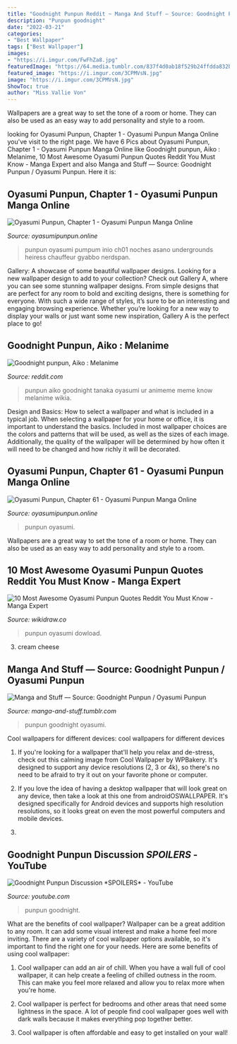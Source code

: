 ```yaml
---
title: "Goodnight Punpun Reddit ~ Manga And Stuff — Source: Goodnight Punpun / Oyasumi Punpun"
description: "Punpun goodnight"
date: "2022-03-21"
categories:
- "Best Wallpaper"
tags: ["Best Wallpaper"]
images:
- "https://i.imgur.com/FwFhZa8.jpg"
featuredImage: "https://64.media.tumblr.com/837f4d0ab18f529b24ffdda832beda57/tumblr_pbbu9jDDRi1w3yzuso1_1280.jpg"
featured_image: "https://i.imgur.com/3CPMVsN.jpg"
image: "https://i.imgur.com/3CPMVsN.jpg"
ShowToc: true
author: "Miss Vallie Von"
---
```



Wallpapers are a great way to set the tone of a room or home. They can also be used as an easy way to add personality and style to a room.

	

		
looking for Oyasumi Punpun, Chapter 1 - Oyasumi Punpun Manga Online you've visit to the right page. We have 6 Pics about Oyasumi Punpun, Chapter 1 - Oyasumi Punpun Manga Online like Goodnight punpun, Aiko : Melanime, 10 Most Awesome Oyasumi Punpun Quotes Reddit You Must Know - Manga Expert and also Manga and Stuff — Source: Goodnight Punpun / Oyasumi Punpun. Here it is:
		
    
## Oyasumi Punpun, Chapter 1 - Oyasumi Punpun Manga Online

<img loading=lazy src="https://i.imgur.com/cSjU3Ec.jpg" onerror="this.onerror=null;this.src='https://tse4.mm.bing.net/th?id=OIP.SVr2WKT_p7wyu-eSXEhwtAHaL1&amp;pid=15.1';" alt="Oyasumi Punpun, Chapter 1 - Oyasumi Punpun Manga Online">

_Source: oyasumipunpun.online_

>punpun oyasumi pumpum inio ch01 noches asano undergrounds heiress chauffeur gyabbo nerdspan. 

	

Gallery: A showcase of some beautiful wallpaper designs.
Looking for a new wallpaper design to add to your collection? Check out Gallery A, where you can see some stunning wallpaper designs. From simple designs that are perfect for any room to bold and exciting designs, there is something for everyone. With such a wide range of styles, it’s sure to be an interesting and engaging browsing experience. Whether you’re looking for a new way to display your walls or just want some new inspiration, Gallery A is the perfect place to go!





	
	
    
## Goodnight Punpun, Aiko : Melanime

<img loading=lazy src="https://preview.redd.it/fh0fg3v6mkz11.png?auto=webp&amp;s=95f59355a05d974a4d22a2e4ed9fe756c001cc22" onerror="this.onerror=null;this.src='https://tse3.mm.bing.net/th?id=OIP.CWUQeiAmO4R5eNDmMXqftQHaFV&amp;pid=15.1';" alt="Goodnight punpun, Aiko : Melanime">

_Source: reddit.com_

>punpun aiko goodnight tanaka oyasumi ur animeme meme know melanime wikia. 

	

Design and Basics: How to select a wallpaper and what is included in a typical job.
When selecting a wallpaper for your home or office, it is important to understand the basics. Included in most wallpaper choices are the colors and patterns that will be used, as well as the sizes of each image. Additionally, the quality of the wallpaper will be determined by how often it will need to be changed and how richly it will be decorated.

    
## Oyasumi Punpun, Chapter 61 - Oyasumi Punpun Manga Online

<img loading=lazy src="https://i.imgur.com/FwFhZa8.jpg" onerror="this.onerror=null;this.src='https://tse1.mm.bing.net/th?id=OIP.kVdXtlhvVbJ0M2XwKWwTHAHaKQ&amp;pid=15.1';" alt="Oyasumi Punpun, Chapter 61 - Oyasumi Punpun Manga Online">

_Source: oyasumipunpun.online_

>punpun oyasumi. 

	

Wallpapers are a great way to set the tone of a room or home. They can also be used as an easy way to add personality and style to a room.

    
## 10 Most Awesome Oyasumi Punpun Quotes Reddit You Must Know - Manga Expert

<img loading=lazy src="https://i.imgur.com/3CPMVsN.jpg" onerror="this.onerror=null;this.src='https://tse1.mm.bing.net/th?id=OIP.J4EHqUaeG7w3TCvvsb1oEwHaFH&amp;pid=15.1';" alt="10 Most Awesome Oyasumi Punpun Quotes Reddit You Must Know - Manga Expert">

_Source: wikidraw.co_

>punpun oyasumi dowload. 

	

3. cream cheese 

    
## Manga And Stuff — Source: Goodnight Punpun / Oyasumi Punpun

<img loading=lazy src="https://64.media.tumblr.com/837f4d0ab18f529b24ffdda832beda57/tumblr_pbbu9jDDRi1w3yzuso1_1280.jpg" onerror="this.onerror=null;this.src='https://tse3.mm.bing.net/th?id=OIP.Fb-W7ry4shJXv1bbA69WHAHaMA&amp;pid=15.1';" alt="Manga and Stuff — Source: Goodnight Punpun / Oyasumi Punpun">

_Source: manga-and-stuff.tumblr.com_

>punpun goodnight oyasumi. 

	

Cool wallpapers for different devices:
cool wallpapers for different devices 

1. If you're looking for a wallpaper that'll help you relax and de-stress, check out this calming image from Cool Wallpaper by WPBakery. It's designed to support any device resolutions (2, 3 or 4k), so there's no need to be afraid to try it out on your favorite phone or computer.

2. If you love the idea of having a desktop wallpaper that will look great on any device, then take a look at this one from androidOSWALLPAPER. It's designed specifically for Android devices and supports high resolution resolutions, so it looks great on even the most powerful computers and mobile devices.

3.

    
## Goodnight Punpun Discussion *SPOILERS* - YouTube

<img loading=lazy src="https://i.ytimg.com/vi/3ZyMIH5bpQs/maxresdefault.jpg" onerror="this.onerror=null;this.src='https://tse1.mm.bing.net/th?id=OIP.UK7-TKRX_wPoXwmYG69-DAHaEK&amp;pid=15.1';" alt="Goodnight Punpun Discussion *SPOILERS* - YouTube">

_Source: youtube.com_

>punpun goodnight. 

	

What are the benefits of cool wallpaper?
Wallpaper can be a great addition to any room. It can add some visual interest and make a home feel more inviting. There are a variety of cool wallpaper options available, so it's important to find the right one for your needs. Here are some benefits of using cool wallpaper: 
1. Cool wallpaper can add an air of chill. When you have a wall full of cool wallpaper, it can help create a feeling of chilled outness in the room. This can make you feel more relaxed and allow you to relax more when you're home. 

2. Cool wallpaper is perfect for bedrooms and other areas that need some lightness in the space. A lot of people find cool wallpaper goes well with dark walls because it makes everything pop together better. 

3. Cool wallpaper is often affordable and easy to get installed on your wall!


